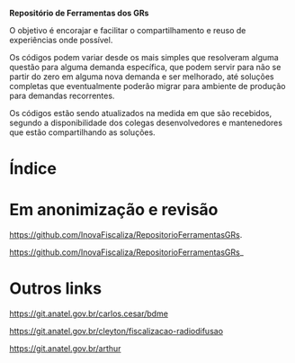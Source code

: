 **Repositório de Ferramentas dos GRs** 

O objetivo é encorajar e facilitar o compartilhamento e reuso de experiências onde possível.

Os códigos podem variar desde os mais simples que resolveram alguma questão para alguma demanda específica, que podem servir para não se partir do zero em alguma nova demanda e ser melhorado, até soluções completas que eventualmente poderão migrar para ambiente de produção para demandas recorrentes.

Os códigos estão sendo atualizados na medida em que são recebidos, segundo a disponibilidade dos colegas desenvolvedores e mantenedores que estão compartilhando as soluções.

# Índice

# Em anonimização e revisão

https://github.com/InovaFiscaliza/RepositorioFerramentasGRs.

https://github.com/InovaFiscaliza/RepositorioFerramentasGRs_

# Outros links

https://git.anatel.gov.br/carlos.cesar/bdme

https://git.anatel.gov.br/cleyton/fiscalizacao-radiodifusao

https://git.anatel.gov.br/arthur
